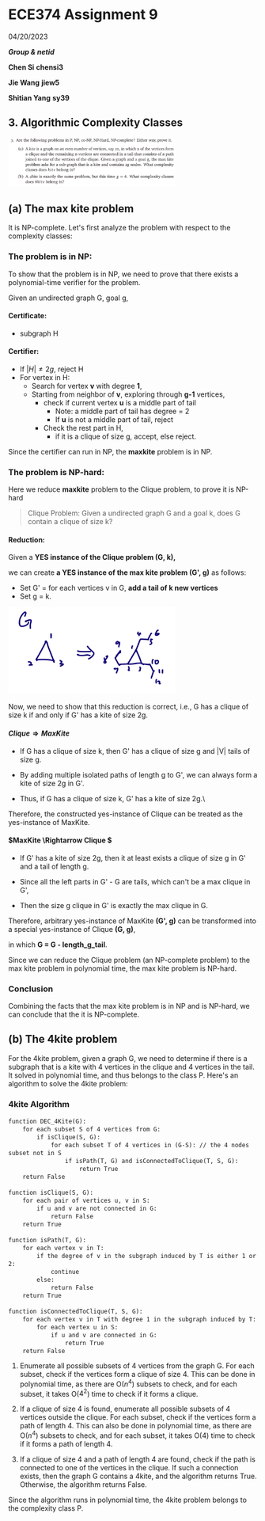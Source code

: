 # ECE374 Assignment 9

04/20/2023

***Group & netid***

**Chen Si**  	**chensi3**

**Jie Wang** 		**jiew5**

**Shitian Yang** 	**sy39**

## 3. Algorithmic Complexity Classes

<img src="./ECE374_Assignment_9_P3.assets/image-20230420154202934.png" alt="image-20230420154202934" style="zoom:33%;" />

## (a) The max kite problem 

It is NP-complete. Let's first analyze the problem with respect to the complexity classes:

### The problem is in NP:
To show that the problem is in NP, we need to prove that there exists a polynomial-time verifier for the problem. 

Given an undirected graph G, goal g,

#### Certificate: 

- subgraph H

#### Certifier: 

- If $|H| \not= 2g$, reject H
- For vertex in H:
  - Search for vertex **v** with degree **1**, 
  - Starting from neighbor of **v**, exploring through **g-1** vertices, 
    - check if current vertex **u** is a middle part of tail
      - Note: a middle part of tail has degree =  2
      - If **u** is not a middle part of tail, reject
    - Check the rest part in H,
      -  if it is a clique of size g, accept, else reject. 

Since the certifier can run in NP, the **maxkite** problem is in NP.

### The problem is NP-hard:
Here we reduce **maxkite** problem to the Clique problem, to prove  it is NP-hard

> Clique Problem: Given a undirected graph G and a goal k, does G contain a clique of size k?

#### Reduction: 
Given a **YES instance of the Clique problem (G, k),** 

we can create **a YES instance of the max kite problem (G', g)** as follows:

- Set G' =  for each vertices v in G, **add a tail of k new vertices**
- Set g = k.

<img src="./ECE374_Assignment_9_P3.assets/image-20230423233503689.png" alt="image-20230423233503689" style="zoom:33%;" />

Now, we need to show that this reduction is correct, i.e., G has a clique of size k if and only if G' has a kite of size 2g.

#### $Clique \Rightarrow MaxKite$

- If G has a clique of size k, then G' has a clique of size g and |V| tails of size g. 

- By adding multiple isolated paths of length g to G', we can always form a kite of size 2g in G'. 
- Thus, if G has a clique of size k, G' has a kite of size 2g.\

Therefore, the constructed yes-instance of Clique can be treated as the yes-instance of MaxKite.

#### $MaxKite \Rightarrow Clique $

- If G' has a kite of size 2g, then it at least exists a clique of size g in G' and a tail of length g. 

- Since all the left parts in G' - G are tails, which can't be a max clique in G', 
- Then the size g clique in G' is exactly the max clique in G. 

Therefore, arbitrary yes-instance of MaxKite **(G', g)** can be transformed into a special yes-instance of Clique **(G, g)**, 

in which **G = G - length_g_tail**.

Since we can reduce the Clique problem (an NP-complete problem) to the max kite problem in polynomial time, the max kite problem is NP-hard.

### Conclusion

Combining the facts that the max kite problem is in NP and is NP-hard, we can conclude that the it is NP-complete.





## (b) The 4kite problem 

For the 4kite problem, given a graph G, we need to determine if there is a subgraph that is a kite with 4 vertices in the clique and 4 vertices in the tail. It solved in polynomial time, and thus belongs to the class P. Here's an algorithm to solve the 4kite problem:

### 4kite Algorithm

```pseudocode
function DEC_4Kite(G):
    for each subset S of 4 vertices from G:
        if isClique(S, G):
            for each subset T of 4 vertices in (G-S): // the 4 nodes subset not in S
                if isPath(T, G) and isConnectedToClique(T, S, G):
                    return True
    return False

function isClique(S, G):
    for each pair of vertices u, v in S:
        if u and v are not connected in G:
            return False
    return True

function isPath(T, G):
    for each vertex v in T:
        if the degree of v in the subgraph induced by T is either 1 or 2:
            continue
        else:
            return False
    return True

function isConnectedToClique(T, S, G):
    for each vertex v in T with degree 1 in the subgraph induced by T:
        for each vertex u in S:
            if u and v are connected in G:
                return True
    return False

```

1. Enumerate all possible subsets of 4 vertices from the graph G. For each subset, check if the vertices form a clique of size 4. This can be done in polynomial time, as there are O($n^4$) subsets to check, and for each subset, it takes O($4^2$) time to check if it forms a clique.

2. If a clique of size 4 is found, enumerate all possible subsets of 4 vertices outside the clique. For each subset, check if the vertices form a path of length 4. This can also be done in polynomial time, as there are O($n^4$) subsets to check, and for each subset, it takes O(4) time to check if it forms a path of length 4.

3. If a clique of size 4 and a path of length 4 are found, check if the path is connected to one of the vertices in the clique. If such a connection exists, then the graph G contains a 4kite, and the algorithm returns True. Otherwise, the algorithm returns False.

Since the algorithm runs in polynomial time, the 4kite problem belongs to the complexity class P.

